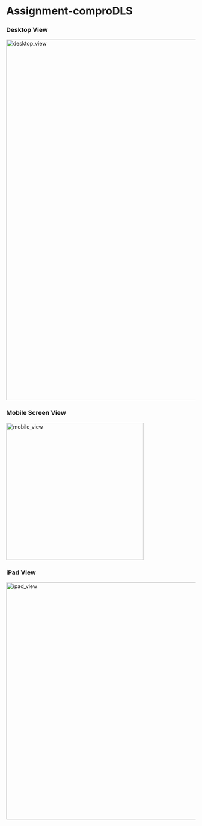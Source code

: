 # Assignment-comproDLS

### Desktop View


<img width="960" alt="desktop_view" src="https://github.com/mayanktyagi45/Assignment-comproDLS/assets/139861343/8c4fa5d8-3541-4b2f-b46e-824a4c8b8e55">

### Mobile Screen View

<img width="365" alt="mobile_view" src="https://github.com/mayanktyagi45/Assignment-comproDLS/assets/139861343/ac968077-7ed2-4b55-9be7-d5e6c794b3e5">


### iPad View
<img width="632" alt="ipad_view" src="https://github.com/mayanktyagi45/Assignment-comproDLS/assets/139861343/cd64e03c-15aa-44f0-b348-a2b62642ec27">
